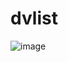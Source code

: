 # dvlist

![image](https://user-images.githubusercontent.com/19886504/201808298-4f329efb-9d2e-4054-afb8-4228ebe2f9fa.png)
